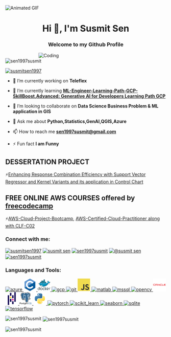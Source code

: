 ![Animated GIF](https://github.com/sen1997susmit/sen1997susmit/blob/main/22Winter_Golus_Lies-damned-lies-and-data.gif)
<h1 align="center">Hi 👋, I'm Susmit Sen</h1>
<h3 align="center">Welcome to my Github Profile</h3>
<img align="right" alt="Coding" width="400" src="https://camo.githubusercontent.com/7de37139d0b4c1ce40865e799b446c0e963a3dd8fb68d239707237c40604fa3d/68747470733a2f2f63646e2e6472696262626c652e636f6d2f75736572732f3733303730332f73637265656e73686f74732f363538313234332f6176656e746f2e676966">

<p align="left"> <img src="https://komarev.com/ghpvc/?username=sen1997susmit&label=Profile%20views&color=0e75b6&style=flat" alt="sen1997susmit" /> </p>

<p align="left"> <a href="https://twitter.com/susmitsen1997" target="blank"><img src="https://img.shields.io/twitter/follow/susmitsen1997?logo=twitter&style=for-the-badge" alt="susmitsen1997" /></a> </p>

- 🔭 I’m currently working on **Teleflex**

- 🌱 I’m currently learning **[ML-Engineer-Learning-Path-GCP-SkillBoost](https://www.cloudskillsboost.google/paths/17),[Advanced: Generative AI for Developers Learning Path GCP](https://www.cloudskillsboost.google/paths/183)**

- 👯 I’m looking to collaborate on **Data Science Business Problem & ML application in GIS**

- 💬 Ask me about **Python,Statistics,GenAI,QGIS,Azure**

- 📫 How to reach me **sen1997susmit@gmail.com**

- ⚡ Fun fact **I am Funny**
## DESSERTATION PROJECT

⚡[Enhancing Response Combination Efficiency with Support Vector Regressor and Kernel Variants and its application in Control Chart](https://github.com/sen1997susmit/DESSERTATION-PROJECT)
## FREE ONLINE AWS COURSES offered by [freecodecamp](https://www.freecodecamp.org/)
⚡[AWS-Cloud-Project-Bootcamp](https://www.freecodecamp.org/news/free-107-hour-aws-cloud-project-bootcamp/),
[AWS-Certified-Cloud-Practitioner along with CLF-C02](https://www.freecodecamp.org/news/aws-certified-cloud-practitioner-study-course-pass-the-exam-with-this-free-13-hour-course/)

<h3 align="left">Connect with me:</h3>
<p align="left">
<a href="https://twitter.com/susmitsen1997" target="blank"><img align="center" src="https://raw.githubusercontent.com/rahuldkjain/github-profile-readme-generator/master/src/images/icons/Social/twitter.svg" alt="susmitsen1997" height="30" width="40" /></a>
<a href="https://stackoverflow.com/users/susmit sen" target="blank"><img align="center" src="https://raw.githubusercontent.com/rahuldkjain/github-profile-readme-generator/master/src/images/icons/Social/stack-overflow.svg" alt="susmit sen" height="30" width="40" /></a>
<a href="https://kaggle.com/sen1997susmit" target="blank"><img align="center" src="https://raw.githubusercontent.com/rahuldkjain/github-profile-readme-generator/master/src/images/icons/Social/kaggle.svg" alt="sen1997susmit" height="30" width="40" /></a>
<a href="https://medium.com/@susmit sen" target="blank"><img align="center" src="https://raw.githubusercontent.com/rahuldkjain/github-profile-readme-generator/master/src/images/icons/Social/medium.svg" alt="@susmit sen" height="30" width="40" /></a>
<a href="https://www.hackerrank.com/sen1997susmit" target="blank"><img align="center" src="https://raw.githubusercontent.com/rahuldkjain/github-profile-readme-generator/master/src/images/icons/Social/hackerrank.svg" alt="sen1997susmit" height="30" width="40" /></a>
</p>

<h3 align="left">Languages and Tools:</h3>
<p align="left"> <a href="https://azure.microsoft.com/en-in/" target="_blank" rel="noreferrer"> <img src="https://www.vectorlogo.zone/logos/microsoft_azure/microsoft_azure-icon.svg" alt="azure" width="40" height="40"/> </a> <a href="https://www.cprogramming.com/" target="_blank" rel="noreferrer"> <img src="https://raw.githubusercontent.com/devicons/devicon/master/icons/c/c-original.svg" alt="c" width="40" height="40"/> </a> <a href="https://www.docker.com/" target="_blank" rel="noreferrer"> <img src="https://raw.githubusercontent.com/devicons/devicon/master/icons/docker/docker-original-wordmark.svg" alt="docker" width="40" height="40"/> </a> <a href="https://cloud.google.com" target="_blank" rel="noreferrer"> <img src="https://www.vectorlogo.zone/logos/google_cloud/google_cloud-icon.svg" alt="gcp" width="40" height="40"/> </a> <a href="https://git-scm.com/" target="_blank" rel="noreferrer"> <img src="https://www.vectorlogo.zone/logos/git-scm/git-scm-icon.svg" alt="git" width="40" height="40"/> </a> <a href="https://developer.mozilla.org/en-US/docs/Web/JavaScript" target="_blank" rel="noreferrer"> <img src="https://raw.githubusercontent.com/devicons/devicon/master/icons/javascript/javascript-original.svg" alt="javascript" width="40" height="40"/> </a> <a href="https://www.mathworks.com/" target="_blank" rel="noreferrer"> <img src="https://upload.wikimedia.org/wikipedia/commons/2/21/Matlab_Logo.png" alt="matlab" width="40" height="40"/> </a> <a href="https://www.microsoft.com/en-us/sql-server" target="_blank" rel="noreferrer"> <img src="https://www.svgrepo.com/show/303229/microsoft-sql-server-logo.svg" alt="mssql" width="40" height="40"/> </a> <a href="https://opencv.org/" target="_blank" rel="noreferrer"> <img src="https://www.vectorlogo.zone/logos/opencv/opencv-icon.svg" alt="opencv" width="40" height="40"/> </a> <a href="https://www.oracle.com/" target="_blank" rel="noreferrer"> <img src="https://raw.githubusercontent.com/devicons/devicon/master/icons/oracle/oracle-original.svg" alt="oracle" width="40" height="40"/> </a> <a href="https://pandas.pydata.org/" target="_blank" rel="noreferrer"> <img src="https://raw.githubusercontent.com/devicons/devicon/2ae2a900d2f041da66e950e4d48052658d850630/icons/pandas/pandas-original.svg" alt="pandas" width="40" height="40"/> </a> <a href="https://www.postgresql.org" target="_blank" rel="noreferrer"> <img src="https://raw.githubusercontent.com/devicons/devicon/master/icons/postgresql/postgresql-original-wordmark.svg" alt="postgresql" width="40" height="40"/> </a> <a href="https://www.python.org" target="_blank" rel="noreferrer"> <img src="https://raw.githubusercontent.com/devicons/devicon/master/icons/python/python-original.svg" alt="python" width="40" height="40"/> </a> <a href="https://pytorch.org/" target="_blank" rel="noreferrer"> <img src="https://www.vectorlogo.zone/logos/pytorch/pytorch-icon.svg" alt="pytorch" width="40" height="40"/> </a> <a href="https://scikit-learn.org/" target="_blank" rel="noreferrer"> <img src="https://upload.wikimedia.org/wikipedia/commons/0/05/Scikit_learn_logo_small.svg" alt="scikit_learn" width="40" height="40"/> </a> <a href="https://seaborn.pydata.org/" target="_blank" rel="noreferrer"> <img src="https://seaborn.pydata.org/_images/logo-mark-lightbg.svg" alt="seaborn" width="40" height="40"/> </a> <a href="https://www.sqlite.org/" target="_blank" rel="noreferrer"> <img src="https://www.vectorlogo.zone/logos/sqlite/sqlite-icon.svg" alt="sqlite" width="40" height="40"/> </a> <a href="https://www.tensorflow.org" target="_blank" rel="noreferrer"> <img src="https://www.vectorlogo.zone/logos/tensorflow/tensorflow-icon.svg" alt="tensorflow" width="40" height="40"/> </a> </p>

<p><img align="left" src="https://github-readme-stats.vercel.app/api/top-langs?username=sen1997susmit&show_icons=true&locale=en&layout=compact" alt="sen1997susmit" /></p>

<p>&nbsp;<img align="center" src="https://github-readme-stats.vercel.app/api?username=sen1997susmit&show_icons=true&locale=en" alt="sen1997susmit" /></p>

<p><img align="center" src="https://github-readme-streak-stats.herokuapp.com/?user=sen1997susmit&" alt="sen1997susmit" /></p>
